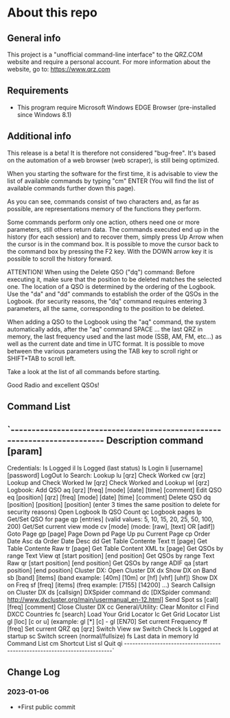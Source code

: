 # About this repo

## General info
This project is a "unofficial command-line interface" to the QRZ.COM website and require a personal account.
For more information about the website, go to: https://www.qrz.com  

## Requirements
* This program require Microsoft Windows EDGE Browser (pre-installed since Windows 8.1)

## Additional info
This release is a beta! It is therefore not considered "bug-free".
It's based on the automation of a web browser (web scraper), is still being optimized.

When you starting the software for the first time, it is advisable to view the list of available commands by typing "cm" ENTER
(You will find the list of available commands further down this page).

As you can see, commands consist of two characters and, as far as possible, are representations
memory of the functions they perform.

Some commands perform only one action, others need one or more parameters, still others return data.
The commands executed end up in the history (for each session) and to recover them, simply press
Up Arrow when the cursor is in the command box. It is possible to move the cursor back to the
command box by pressing the F2 key. With the DOWN arrow key it is possible to scroll the history forward.

ATTENTION! When using the Delete QSO ("dq") command: Before executing it, make sure that the position to be deleted
matches the selected one. The location of a QSO is determined by the ordering of the Logbook. Use
the "da" and "dd" commands to establish the order of the QSOs in the Logbook. (for security reasons, the "dq" command requires
entering 3 parameters, all the same, corresponding to the position to be deleted.

When adding a QSO to the Logbook using the "aq" command, the system automatically adds,
after the "aq" command SPACE ... the last QRZ in memory, the last frequency used and the last mode (SSB, AM, FM, etc...)
as well as the current date and time in UTC format. It is possible to move between the various parameters using the TAB key to scroll
right or SHIFT+TAB to scroll left.

Take a look at the list of all commands before starting.

Good Radio and excellent QSOs!


## Command List
`-------------------------------------------------------------------------
  Description                           command [param] 
-------------------------------------------------------------------------
Credentials:
  Is Logged                             il
  Is Logged (last status)               ls
  Login                                 li [username] [password]
  LogOut                                lo
Search:
  Lookup                                lu [qrz]
  Check Worked                          cw [qrz]
  Lookup and Check Worked               lw [qrz]
  Check Worked and Lookup               wl [qrz]
Logbook:
  Add QSO                               aq [qrz] [freq] [mode] [date] [time] [comment]
  Edit QSO                              eq [position] [qrz] [freq] [mode] [date] [time] [comment]
  Delete QSO                            dq [position] [position] [position] (enter 3 times the same position to delete for security reasons)
  Open Logbook                          lb
  QSO Count                             qc
  Logbook pages                         lp
  Get/Set QSO for page                  qp [entries] (valid values: 5, 10, 15, 20, 25, 50, 100, 200)
  Get/Set current view mode             cv [mode] (mode: [raw], [text] OR [adif])
  Goto Page                             gp [page]
  Page Down                             pd
  Page Up                               pu
  Current Page                          cp
  Order Date Asc                        da
  Order Date Desc                       dd
  Get Table Contente Text               tt [page]
  Get Table Contente Raw                tr [page]
  Get Table Content XML                 tx [page]
  Get QSOs by range Text View           qt [start position] [end position]
  Get QSOs by range Text Raw            qr [start position] [end position]
  Get QSOs by range ADIF                qa [start position] [end position]
Cluster DX:
  Open Cluster DX                       dx
  Show DX on Band                       sb [band] [items] (band example: [40m] [10m] or [hf] [vhf] [uhf])
  Show DX on Freq                       sf [freq] [items] (freq example: [7155] [14200] ...)
  Search Callsign on Cluster DX         ds [callsign]
  DXSpider command                      dc [DXSpider command: http://www.dxcluster.org/main/usermanual_en-12.html]
  Send Spot                             ss [call] [freq] [comment]
  Close Cluster DX                      cc
General/Utility:
  Clear Monitor                         cl
  Find DXCC Countries                   fc [search]
  Load Your Grid Locator                lc
  Get Grid Locator List                 gl [loc] [c or u] (example: gl [*] [c] - gl [EN70]
  Set current Frequency                 ff [freq]
  Set current QRZ                       qq [qrz]
  Switch View                           sw
  Switch Check Is Logged at startup     sc
  Switch screen (normal/fullsize)       fs
  Last data in memory                   ld
  Command List                          cm
  Shortcut List                         sl
  Quit                                  qi
-------------------------------------------------------------------------`

## Change Log
### 2023-01-06
* *First public commit

